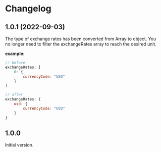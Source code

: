 # Changelog

## 1.0.1 (2022-09-03)

The type of exchange rates has been converted from Array to object. You no longer need to filter the exchangeRates array to reach the desired unit.

**example:**

```js
// before
exchangeRates: [
    0: {
        currencyCode: "USD"
    }
]

// after
exchangeRates: {
    usd: {
        currencyCode: "USD"
    }
}
```

## 1.0.0

Initial version.
